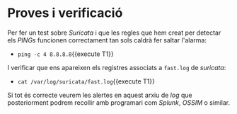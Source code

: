 # Proves i verificació
Per fer un test sobre *Suricata* i que les regles que hem creat per detectar els *PINGs* funcionen correctament tan sols caldrà fer saltar l'alarma:
- `ping -c 4 8.8.8.8`{{execute T1}}

I verificar que ens apareixen els registres associats a `fast.log` de *suricata*:
- `cat /var/log/suricata/fast.log`{{execute T1}}

Si tot és correcte veurem les alertes en aquest arxiu de *log* que posteriorment podrem recollir amb programari com *Splunk*, *OSSIM* o similar.
